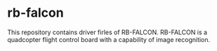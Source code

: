 # rb-falcon
This repository contains driver firles of RB-FALCON. RB-FALCON is a quadcopter flight control board with a capability of image recognition.

